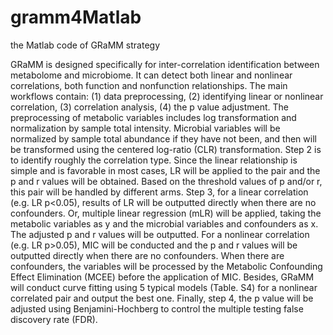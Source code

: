 # gramm4Matlab
the Matlab code of GRaMM strategy


GRaMM is designed specifically for inter-correlation identification between metabolome and microbiome. It can detect both linear and nonlinear correlations, both function and nonfunction relationships. The main workflows contain: (1) data preprocessing, (2) identifying linear or nonlinear correlation, (3) correlation analysis, (4) the p value adjustment.
The preprocessing of metabolic variables includes log transformation and normalization by sample total intensity. Microbial variables will be normalized by sample total abundance if they have not been, and then will be transformed using the centered log-ratio (CLR) transformation. Step 2 is to identify roughly the correlation type. Since the linear relationship is simple and is favorable in most cases, LR will be applied to the pair and the p and r values will be obtained. Based on the threshold values of p and/or r, this pair will be handled by different arms. Step 3, for a linear correlation (e.g. LR p<0.05), results of LR will be outputted directly when there are no confounders. Or, multiple linear regression (mLR) will be applied, taking the metabolic variables as y and the microbial variables and confounders as x. The adjusted p and r values will be outputted. For a nonlinear correlation (e.g. LR p>0.05), MIC will be conducted and the p and r values will be outputted directly when there are no confounders. When there are confounders, the variables will be processed by the Metabolic Confounding Effect Elimination (MCEE) before the application of MIC. Besides, GRaMM will conduct curve fitting using 5 typical models (Table. S4) for a nonlinear correlated pair and output the best one. Finally, step 4, the p value will be adjusted using Benjamini-Hochberg to control the multiple testing false discovery rate (FDR).
